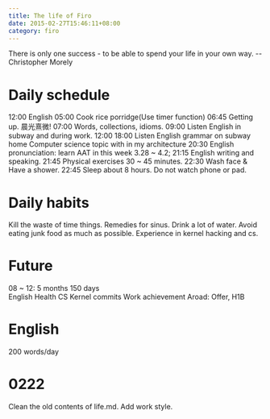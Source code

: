 ```yaml
---
title: The life of Firo
date: 2015-02-27T15:46:11+08:00 
category: firo
---
```



There is only one success - to be able to spend your life in your own way. --Christopher Morely
# Daily schedule
12:00 English
05:00 Cook rice porridge(Use timer function)
06:45 Getting up. 晨光熹微!
07:00 Words, collections, idioms.
09:00 Listen English in subway and during work.
12:00 
18:00 Listen English grammar on subway home
	Computer science topic with in my architecture
20:30 English pronunciation: learn AAT in this week 3.28 ~ 4.2;
21:15 English writing and speaking.
21:45 Physical exercises 30 ~ 45 minutes.
22:30 Wash face & Have a shower.
22:45 Sleep about 8 hours. Do not watch phone or pad.

# Daily habits
Kill the waste of time things. 
Remedies for sinus.
Drink a lot of water.
Avoid eating junk food as much as possible.
Experience in kernel hacking and cs.

# Future
08 ~ 12: 5 months 150 days			
English
Health
CS
Kernel commits
Work achievement
Aroad: Offer, H1B 

# English 
200 words/day 

# 0222
Clean the old contents of life.md.
Add work style.
